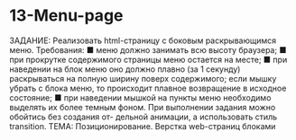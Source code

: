 # 13-Menu-page
ЗАДАНИЕ: Реализовать html-страницу с боковым раскрывающимся меню. Требования: ■ меню должно занимать всю высоту браузера; ■ при прокрутке содержимого страницы меню остается на месте; ■ при наведении на блок меню оно должно плавно (за 1 секунду) раскрываться на полную ширину поверх содержимого; если мышку убрать с блока меню, то происходит плавное возвращение в исходное состояние; ■ при наведении мышкой на пункты меню необходимо выделять их более темным фоном. При выполнении задания можно обойтись без создания от- дельной анимации, а использовать стиль transition. ТЕМА: Позиционирование. Верстка web-страниц блоками
